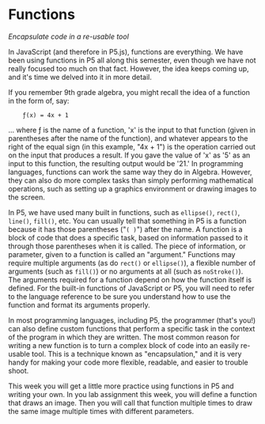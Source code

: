 <link href="../../markdown.css" rel="stylesheet"></link> 

# Functions
*Encapsulate code in a re-usable tool*

In JavaScript (and therefore in P5.js), functions are everything. We have been using functions in P5 all along this semester, even though we have not really focused too much on that fact. However, the idea keeps coming up, and it's time we delved into it in more detail.

If you remember 9th grade algebra, you might recall the idea of a function in the form of, say:
```
    ƒ(x) = 4x + 1
```

... where ƒ is the name of a function, 'x' is the input to that function (given in parentheses after the name of the function), and whatever appears to the right of the equal sign (in this example, "4x + 1") is the operation carried out on the input that produces a result. If you gave the value of 'x' as '5' as an input to this function, the resulting output would be '21.' In programming languages, functions can work the same way they do in Algebra. However, they can also do more complex tasks than simply performing mathematical operations, such as setting up a graphics environment or drawing images to the screen.

In P5, we have used many built in functions, such as `ellipse()`, `rect()`, `line()`, `fill()`, etc. You can usually tell that something in P5 is a function because it has those parentheses ("`( )`") after the name. A function is a block of code that does a specific task, based on information passed to it through those parentheses when it is called. The piece of information, or parameter, given to a function is called an "argument." Functions may require multiple arguments (as do `rect()` or `ellipse()`), a flexible number of arguments (such as `fill()`) or no arguments at all (such as `noStroke()`). The arguments required for a function depend on how the function itself is defined. For the built-in functions of JavaScript or P5, you will need to refer to the language reference to be sure you understand how to use the function and format its arguments properly.

In most programming languages, including P5, the programmer (that's you!) can also define custom functions that perform a specific task in the context of the program in which they are written. The most common reason for writing a new function is to turn a complex block of code into an easily re-usable tool. This is a technique known as "encapsulation," and it is very handy for making your code more flexible, readable, and easier to trouble shoot.

This week you will get a little more practice using functions in P5 and writing your own. In you lab assignment this week, you will define a function that draws an image. Then you will call that function multiple times to draw the same image multiple times with different parameters.